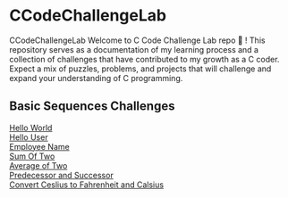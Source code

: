 # CCodeChallengeLab

CCodeChallengeLab
Welcome to C Code Challenge Lab repo 🚀 ! 
This repository serves as a documentation of my learning process 
and a collection of challenges that have contributed to my growth as a C 
coder. 
Expect a mix of puzzles, problems, and projects 
that will challenge and expand your understanding of C programming.

## Basic Sequences Challenges

[Hello World](https://github.com/davi-p-oliveira-11/CCodeChallengeLab/tree/main/Challenges/HelloWorld)<br>
[Hello User](https://github.com/davi-p-oliveira-11/CCodeChallengeLab/tree/main/Challenges/HelloUser)<br>
[Employee Name](https://github.com/davi-p-oliveira-11/CCodeChallengeLab/tree/main/Challenges/EmployeeName)<br>
[Sum Of Two](https://github.com/davi-p-oliveira-11/CCodeChallengeLab/tree/main/Challenges/SumOfTwo)<br>
[Average of Two](https://github.com/davi-p-oliveira-11/CCodeChallengeLab/tree/main/Challenges/AverageOfTwo)<br>
[Predecessor and Successor](https://github.com/davi-p-oliveira-11/CCodeChallengeLab/tree/main/Challenges/Predecessor-Successor)<br>
[Convert Ceslius to Fahrenheit and Calsius](https://github.com/davi-p-oliveira-11/CCodeChallengeLab/tree/main/Challenges/Celsiuis-to-FandK)<br>

